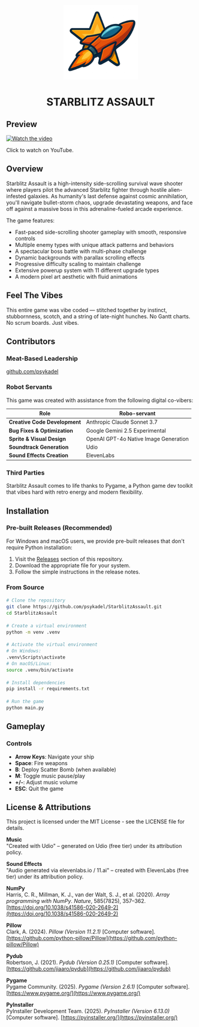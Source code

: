 <div align="center">
<img src="starblitz-icon.png" alt="Starblitz Assault Logo" width="200"/>
</div>
<div align="center">
<h1 style="border-bottom: none;">STARBLITZ ASSAULT</h1>
</div>

## Preview

[![Watch the video](https://img.youtube.com/vi/YEJyiOIQ3wY/hqdefault.jpg)](https://youtu.be/YEJyiOIQ3wY)

Click to watch on YouTube.

## Overview

Starblitz Assault is a high-intensity side-scrolling survival wave shooter where players pilot the advanced Starblitz fighter through hostile alien-infested galaxies. As humanity's last defense against cosmic annihilation, you'll navigate bullet-storm chaos, upgrade devastating weapons, and face off against a massive boss in this adrenaline-fueled arcade experience.

The game features:

- Fast-paced side-scrolling shooter gameplay with smooth, responsive controls
- Multiple enemy types with unique attack patterns and behaviors
- A spectacular boss battle with multi-phase challenge
- Dynamic backgrounds with parallax scrolling effects
- Progressive difficulty scaling to maintain challenge
- Extensive powerup system with 11 different upgrade types
- A modern pixel art aesthetic with fluid animations

## Feel The Vibes

This entire game was vibe coded — stitched together by instinct, stubbornness, scotch, and a string of late-night hunches. No Gantt charts. No scrum boards.  Just vibes.

## Contributors

### Meat-Based Leadership
[github.com/psykadel](https://github.com/psykadel)

### Robot Servants
This game was created with assistance from the following digital co-vibers:

| Role | Robo-servant |
|------|-------------|
| **Creative Code Development** | Anthropic Claude Sonnet 3.7 |
| **Bug Fixes & Optimization** | Google Gemini 2.5 Experimental |
| **Sprite & Visual Design** | OpenAI GPT-4o Native Image Generation |
| **Soundtrack Generation** | Udio |
| **Sound Effects Creation** | ElevenLabs |

### Third Parties

Starblitz Assault comes to life thanks to Pygame, a Python game dev toolkit that vibes hard with retro energy and modern flexibility.

## Installation

### Pre-built Releases (Recommended)

For Windows and macOS users, we provide pre-built releases that don't require Python installation:

1. Visit the [Releases](https://github.com/psykadel/StarblitzAssault/releases) section of this repository.
2. Download the appropriate file for your system.
3. Follow the simple instructions in the release notes.

### From Source

```bash
# Clone the repository
git clone https://github.com/psykadel/StarblitzAssault.git
cd StarblitzAssault

# Create a virtual environment
python -m venv .venv

# Activate the virtual environment
# On Windows:
.venv\Scripts\activate
# On macOS/Linux:
source .venv/bin/activate

# Install dependencies
pip install -r requirements.txt

# Run the game
python main.py
```

## Gameplay

### Controls

- **Arrow Keys**: Navigate your ship
- **Space**: Fire weapons
- **B**: Deploy Scatter Bomb (when available)
- **M**: Toggle music pause/play
- **+/-**: Adjust music volume
- **ESC**: Quit the game

## License & Attributions

This project is licensed under the MIT License - see the LICENSE file for details.

**Music**   
"Created with Udio" – generated on Udio (free tier) under its attribution policy. 
 
**Sound Effects**   
"Audio generated via elevenlabs.io / 11.ai" – created with ElevenLabs (free tier) under its attribution policy.

**NumPy**  
Harris, C. R., Millman, K. J., van der Walt, S. J., et al. (2020). *Array programming with NumPy*. _Nature_, 585(7825), 357–362. [https://doi.org/10.1038/s41586-020-2649-2](https://doi.org/10.1038/s41586-020-2649-2)

**Pillow**  
Clark, A. (2024). *Pillow (Version 11.2.1)* [Computer software]. [https://github.com/python-pillow/Pillow](https://github.com/python-pillow/Pillow)

**Pydub**  
Robertson, J. (2021). *Pydub (Version 0.25.1)* [Computer software]. [https://github.com/jiaaro/pydub](https://github.com/jiaaro/pydub)

**Pygame**  
Pygame Community. (2025). *Pygame (Version 2.6.1)* [Computer software]. [https://www.pygame.org/](https://www.pygame.org/)

**PyInstaller**  
PyInstaller Development Team. (2025). *PyInstaller (Version 6.13.0)* [Computer software]. [https://pyinstaller.org/](https://pyinstaller.org/)
